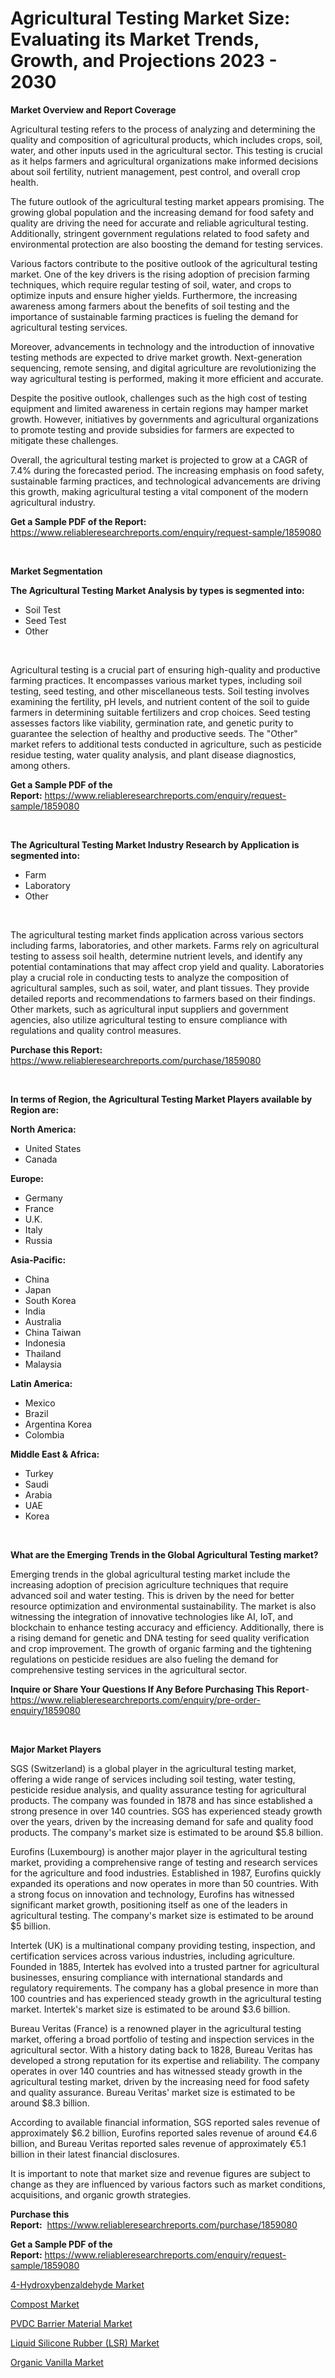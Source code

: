 <p><h1>Agricultural Testing Market Size: Evaluating its Market Trends, Growth, and Projections 2023 - 2030</h1></p><p><strong>Market Overview and Report Coverage</strong></p>
<p><p>Agricultural testing refers to the process of analyzing and determining the quality and composition of agricultural products, which includes crops, soil, water, and other inputs used in the agricultural sector. This testing is crucial as it helps farmers and agricultural organizations make informed decisions about soil fertility, nutrient management, pest control, and overall crop health.</p><p>The future outlook of the agricultural testing market appears promising. The growing global population and the increasing demand for food safety and quality are driving the need for accurate and reliable agricultural testing. Additionally, stringent government regulations related to food safety and environmental protection are also boosting the demand for testing services.</p><p>Various factors contribute to the positive outlook of the agricultural testing market. One of the key drivers is the rising adoption of precision farming techniques, which require regular testing of soil, water, and crops to optimize inputs and ensure higher yields. Furthermore, the increasing awareness among farmers about the benefits of soil testing and the importance of sustainable farming practices is fueling the demand for agricultural testing services.</p><p>Moreover, advancements in technology and the introduction of innovative testing methods are expected to drive market growth. Next-generation sequencing, remote sensing, and digital agriculture are revolutionizing the way agricultural testing is performed, making it more efficient and accurate.</p><p>Despite the positive outlook, challenges such as the high cost of testing equipment and limited awareness in certain regions may hamper market growth. However, initiatives by governments and agricultural organizations to promote testing and provide subsidies for farmers are expected to mitigate these challenges.</p><p>Overall, the agricultural testing market is projected to grow at a CAGR of 7.4% during the forecasted period. The increasing emphasis on food safety, sustainable farming practices, and technological advancements are driving this growth, making agricultural testing a vital component of the modern agricultural industry.</p></p>
<p><strong>Get a Sample PDF of the Report:</strong> <a href="https://www.reliableresearchreports.com/enquiry/request-sample/1859080">https://www.reliableresearchreports.com/enquiry/request-sample/1859080</a></p>
<p>&nbsp;</p>
<p><strong>Market Segmentation</strong></p>
<p><strong>The Agricultural Testing Market Analysis by types is segmented into:</strong></p>
<p><ul><li>Soil Test</li><li>Seed Test</li><li>Other</li></ul></p>
<p>&nbsp;</p>
<p><p>Agricultural testing is a crucial part of ensuring high-quality and productive farming practices. It encompasses various market types, including soil testing, seed testing, and other miscellaneous tests. Soil testing involves examining the fertility, pH levels, and nutrient content of the soil to guide farmers in determining suitable fertilizers and crop choices. Seed testing assesses factors like viability, germination rate, and genetic purity to guarantee the selection of healthy and productive seeds. The "Other" market refers to additional tests conducted in agriculture, such as pesticide residue testing, water quality analysis, and plant disease diagnostics, among others.</p></p>
<p><strong>Get a Sample PDF of the Report:</strong>&nbsp;<a href="https://www.reliableresearchreports.com/enquiry/request-sample/1859080">https://www.reliableresearchreports.com/enquiry/request-sample/1859080</a></p>
<p>&nbsp;</p>
<p><strong>The Agricultural Testing Market Industry Research by Application is segmented into:</strong></p>
<p><ul><li>Farm</li><li>Laboratory</li><li>Other</li></ul></p>
<p>&nbsp;</p>
<p><p>The agricultural testing market finds application across various sectors including farms, laboratories, and other markets. Farms rely on agricultural testing to assess soil health, determine nutrient levels, and identify any potential contaminations that may affect crop yield and quality. Laboratories play a crucial role in conducting tests to analyze the composition of agricultural samples, such as soil, water, and plant tissues. They provide detailed reports and recommendations to farmers based on their findings. Other markets, such as agricultural input suppliers and government agencies, also utilize agricultural testing to ensure compliance with regulations and quality control measures.</p></p>
<p><strong>Purchase this Report:</strong>&nbsp; <a href="https://www.reliableresearchreports.com/purchase/1859080">https://www.reliableresearchreports.com/purchase/1859080</a></p>
<p>&nbsp;</p>
<p><strong>In terms of Region, the Agricultural Testing Market Players available by Region are:</strong></p>
<p>
    <p> <strong> North America: </strong>
        <ul>
            <li>United States</li>
            <li>Canada</li>
        </ul>
        </p> 
    <p> <strong> Europe: </strong>
        <ul>
            <li>Germany</li>
            <li>France</li>
            <li>U.K.</li>
            <li>Italy</li>
            <li>Russia</li>
        </ul>
        </p> 
    <p> <strong> Asia-Pacific: </strong>
        <ul>
            <li>China</li>
            <li>Japan</li>
            <li>South Korea</li>
            <li>India</li>
            <li>Australia</li>
            <li>China Taiwan</li>
            <li>Indonesia</li>
            <li>Thailand</li>
            <li>Malaysia</li>
        </ul>
        </p> 
    <p> <strong> Latin America: </strong>
        <ul>
            <li>Mexico</li>
            <li>Brazil</li>
            <li>Argentina Korea</li>
            <li>Colombia</li>
        </ul>
        </p> 
    <p> <strong> Middle East & Africa: </strong>
        <ul>
            <li>Turkey</li>
            <li>Saudi</li>
            <li>Arabia</li>
            <li>UAE</li>
            <li>Korea</li>
        </ul>
    </p>
    </p>
<p>&nbsp;</p>
<p><strong>What are the Emerging Trends in the Global Agricultural Testing market?</strong></p>
<p><p>Emerging trends in the global agricultural testing market include the increasing adoption of precision agriculture techniques that require advanced soil and water testing. This is driven by the need for better resource optimization and environmental sustainability. The market is also witnessing the integration of innovative technologies like AI, IoT, and blockchain to enhance testing accuracy and efficiency. Additionally, there is a rising demand for genetic and DNA testing for seed quality verification and crop improvement. The growth of organic farming and the tightening regulations on pesticide residues are also fueling the demand for comprehensive testing services in the agricultural sector.</p></p>
<p><strong>Inquire or Share Your Questions If Any Before Purchasing This Report</strong>- <a href="https://www.reliableresearchreports.com/enquiry/pre-order-enquiry/1859080">https://www.reliableresearchreports.com/enquiry/pre-order-enquiry/1859080</a></p>
<p>&nbsp;</p>
<p><strong>Major Market Players</strong></p>
<p><p>SGS (Switzerland) is a global player in the agricultural testing market, offering a wide range of services including soil testing, water testing, pesticide residue analysis, and quality assurance testing for agricultural products. The company was founded in 1878 and has since established a strong presence in over 140 countries. SGS has experienced steady growth over the years, driven by the increasing demand for safe and quality food products. The company's market size is estimated to be around $5.8 billion.</p><p>Eurofins (Luxembourg) is another major player in the agricultural testing market, providing a comprehensive range of testing and research services for the agriculture and food industries. Established in 1987, Eurofins quickly expanded its operations and now operates in more than 50 countries. With a strong focus on innovation and technology, Eurofins has witnessed significant market growth, positioning itself as one of the leaders in agricultural testing. The company's market size is estimated to be around $5 billion.</p><p>Intertek (UK) is a multinational company providing testing, inspection, and certification services across various industries, including agriculture. Founded in 1885, Intertek has evolved into a trusted partner for agricultural businesses, ensuring compliance with international standards and regulatory requirements. The company has a global presence in more than 100 countries and has experienced steady growth in the agricultural testing market. Intertek's market size is estimated to be around $3.6 billion.</p><p>Bureau Veritas (France) is a renowned player in the agricultural testing market, offering a broad portfolio of testing and inspection services in the agricultural sector. With a history dating back to 1828, Bureau Veritas has developed a strong reputation for its expertise and reliability. The company operates in over 140 countries and has witnessed steady growth in the agricultural testing market, driven by the increasing need for food safety and quality assurance. Bureau Veritas' market size is estimated to be around $8.3 billion.</p><p>According to available financial information, SGS reported sales revenue of approximately $6.2 billion, Eurofins reported sales revenue of around €4.6 billion, and Bureau Veritas reported sales revenue of approximately €5.1 billion in their latest financial disclosures.</p><p>It is important to note that market size and revenue figures are subject to change as they are influenced by various factors such as market conditions, acquisitions, and organic growth strategies.</p></p>
<p><strong>Purchase this Report:</strong>&nbsp;&nbsp;<a href="https://www.reliableresearchreports.com/purchase/1859080">https://www.reliableresearchreports.com/purchase/1859080</a></p>
<p></p>
<p><strong>Get a Sample PDF of the Report:</strong>&nbsp;<a href="https://www.reliableresearchreports.com/enquiry/request-sample/1859080">https://www.reliableresearchreports.com/enquiry/request-sample/1859080</a></p>
<p><p><a href="https://medium.com/@danesanford_55006/4-hydroxybenzaldehyde-market-size-reveals-the-best-marketing-channels-in-global-industry-14f462d71dbc">4-Hydroxybenzaldehyde Market</a></p><p><a href="https://github.com/jonneygiverf/Market-Research-Report-List-1/blob/main/compost-market.md">Compost Market</a></p><p><a href="https://medium.com/@jettiejohns/pvdc-barrier-material-market-competitive-analysis-market-trends-and-forecast-to-2030-e9a2e2e858bf">PVDC Barrier Material Market</a></p><p><a href="https://medium.com/@ollierippin/liquid-silicone-rubber-lsr-market-the-key-to-successful-business-strategy-forecast-till-2030-ff114762bf08">Liquid Silicone Rubber (LSR) Market</a></p><p><a href="https://github.com/prosalinda88/Market-Research-Report-List-1/blob/main/organic-vanilla-market.md">Organic Vanilla Market</a></p></p>